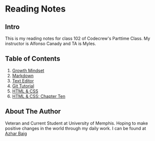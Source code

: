 # Reading Notes

## Intro
This is my reading notes for class 102 of Codecrew's Parttime Class. My instructor is Alfonso Canady and TA is Myles.

## Table of Contents
1. [Growth Mindset](https://azhar-b.github.io/Reading-Notes/Growth%20Mindset)
2. [Markdown](https://azhar-b.github.io/Reading-Notes/Markdown)
3. [Text Editor](https://azhar-b.github.io/Reading-Notes/Text%20Editor)
4. [Git Tutorial](https://azhar-b.github.io/Reading-Notes/Git%20Tutorial)
5. [HTML & CSS](https://azhar-b.github.io/Reading-Notes/HTML%20%26%20CSS.md)
6. [HTML & CSS: Chapter Ten](https://azhar-b.github.io/Reading-Notes/HTML%20%26%20CSS:%20Chapter%2010.md)



## About The Author
Veteran and Current Student at University of Memphis. Hoping to make positive changes in the world through my daily work. I can be found at [Azhar Baig](https://github.com/Azhar-B)
